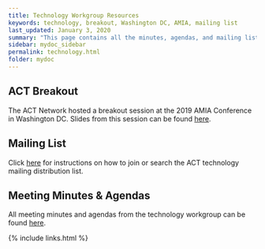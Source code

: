 ```yaml
---
title: Technology Workgroup Resources
keywords: technology, breakout, Washington DC, AMIA, mailing list
last_updated: January 3, 2020
summary: "This page contains all the minutes, agendas, and mailing list information for the technology working group."
sidebar: mydoc_sidebar
permalink: technology.html
folder: mydoc
---
```


## ACT Breakout
The ACT Network hosted a breakout session at the 2019 AMIA Conference in Washington DC. Slides from this session can be found [here](https://pitt.box.com/s/wajr694f8j052xq8w6v2b01mo1vr2ymx).

## Mailing List
Click [here](/ACT-test/tech_list.html) for instructions on how to join or search the ACT technology mailing distribution list.

## Meeting Minutes & Agendas
All meeting minutes and agendas from the technology workgroup can be found [here](https://pitt.box.com/s/fol3lmv4gqeb9xtolhud5hs9wkt3obiw).

{% include links.html %}

